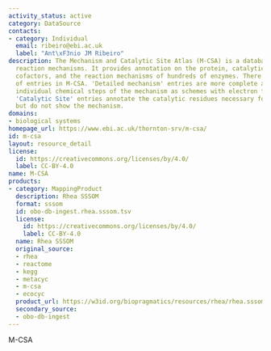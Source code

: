 ```yaml
---
activity_status: active
category: DataSource
contacts:
- category: Individual
  email: ribeiro@ebi.ac.uk
  label: "Ant\xF3nio JM Ribeiro"
description: The Mechanism and Catalytic Site Atlas (M-CSA) is a database of enzyme
  reaction mechanisms. It provides annotation on the protein, catalytic residues,
  cofactors, and the reaction mechanisms of hundreds of enzymes. There are two kinds
  of entries in M-CSA. 'Detailed mechanism' entries are more complete and show the
  individual chemical steps of the mechanism as schemes with electron flow arrows.
  'Catalytic Site' entries annotate the catalytic residues necessary for the reaction,
  but do not show the mechanism.
domains:
- biological systems
homepage_url: https://www.ebi.ac.uk/thornton-srv/m-csa/
id: m-csa
layout: resource_detail
license:
  id: https://creativecommons.org/licenses/by/4.0/
  label: CC-BY-4.0
name: M-CSA
products:
- category: MappingProduct
  description: Rhea SSSOM
  format: sssom
  id: obo-db-ingest.rhea.sssom.tsv
  license:
    id: https://creativecommons.org/licenses/by/4.0/
    label: CC-BY-4.0
  name: Rhea SSSOM
  original_source:
  - rhea
  - reactome
  - kegg
  - metacyc
  - m-csa
  - ecocyc
  product_url: https://w3id.org/biopragmatics/resources/rhea/rhea.sssom.tsv
  secondary_source:
  - obo-db-ingest
---
```

M-CSA